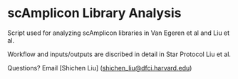 # scAmplicon Library Analysis

Script used for analyzing scAmplicon libraries in Van Egeren et al and Liu et al.

Workflow and inputs/outputs are discribed in detail in Star Protocol Liu et al.

Questions? Email [Shichen Liu] (shichen_liu@dfci.harvard.edu)
